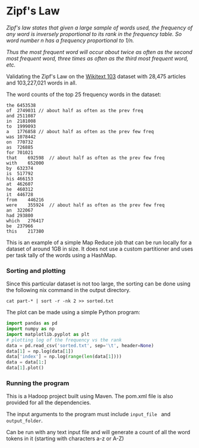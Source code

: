 # Zipf's Law

*Zipf's law states that given a large sample of words used, the frequency of any word is inversely proportional to its rank in the frequency table. So word number n has a frequency proportional to 1/n.* 

*Thus the most frequent word will occur about twice as often as the second most frequent word, three times as often as the third most frequent word, etc.*



Validating the Zipf's Law on the [Wikitext 103](https://blog.einstein.ai/the-wikitext-long-term-dependency-language-modeling-dataset/) dataset with 28,475 articles and 103,227,021 words in all.

The word counts of the top 25 frequency words in the dataset:

```
the	6453538
of	2749031 // about half as often as the prev freq
and	2511087
in	2181008
to	1999093 
a	1776858 // about half as often as the prev few freq
was	1078442
on	770732
as	726885
for	701021
that	692598  // about half as often as the prev few freq
with	652000
by	632374
is	517792
his	466153
at	462607
he	460312
it	446728
from	446216
were	355924  // about half as often as the prev few freq
an	322067
had	293800
which	276417
be	237966
this	217380
```



This is an example of a simple Map Reduce job that can be run locally for a dataset of around 1GB in size. It does not use a custom partitioner and uses per task tally of the words using a HashMap.



### Sorting and plotting

Since this particular dataset is not too large, the sorting can be done using the following nix command in the output directory.

```
cat part-* | sort -r -nk 2 >> sorted.txt
```

The plot can be made using a simple Python program:

``` python
import pandas as pd
import numpy as np
import matplotlib.pyplot as plt
# plotting log of the frequency vs the rank
data = pd.read_csv('sorted.txt', sep='\t', header=None)
data[1] = np.log(data[1])
data['index'] = np.log(range(len(data[1])))
data = data[1:]
data[1].plot()
```



### Running the program

This is a Hadoop project built using Maven. The pom.xml file is also provided for all the dependencies.

The input arguments to the program must include `input_file ` and `output_folder`.

Can be run with any text input file and will generate a count of all the word tokens in it (starting with characters a-z or A-Z)